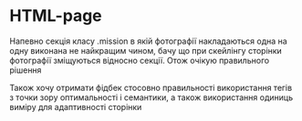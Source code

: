 <h1>HTML-page</h1>

<p>Напевно секція класу .mission в якій фотографії накладаються одна на одну виконана 
не найкращим чином, бачу що при скейлінгу сторінки фотографії зміщуються відносно секції.
Отож очікую правильного рішення</p>

<p>Також хочу отримати фідбек стосовно правильності використання тегів з точки зору 
оптимальності і семантики, а також використання одиниць виміру для адаптивності сторінки</p>